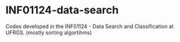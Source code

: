 # INF01124-data-search
Codes developed in the INF01124 - Data Search and Classification at UFRGS. (mostly sorting algortihms)

